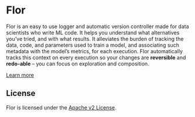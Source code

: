 Flor
======

Flor is an easy to use logger and automatic version controller made for data scientists who write ML code. It helps you understand what alternatives you’ve tried, and with what results. It alleviates the burden of tracking the data, code, and parameters used to train a model, and associating such metadata with the model’s metrics, for each execution. Flor automatically tracks this context on every execution so your changes are **reversible** and **redo-able** – you can focus on exploration and composition.

[Learn more](https://flor.readthedocs.io)

## License
Flor is licensed under the [Apache v2 License](https://www.apache.org/licenses/LICENSE-2.0).
